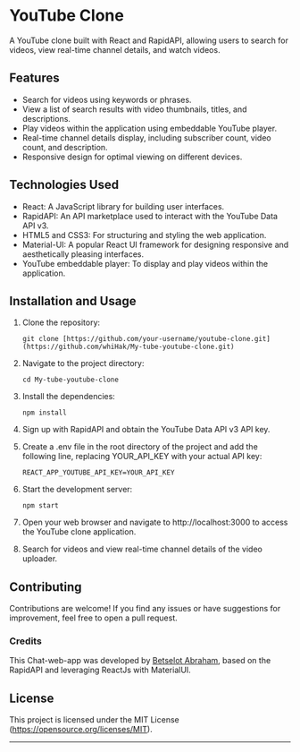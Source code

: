 
# YouTube Clone

A YouTube clone built with React and RapidAPI, allowing users to search for videos, view real-time channel details, and watch videos.

## Features

- Search for videos using keywords or phrases.
- View a list of search results with video thumbnails, titles, and descriptions.
- Play videos within the application using embeddable YouTube player.
- Real-time channel details display, including subscriber count, video count, and description.
- Responsive design for optimal viewing on different devices.

## Technologies Used

- React: A JavaScript library for building user interfaces.
- RapidAPI: An API marketplace used to interact with the YouTube Data API v3.
- HTML5 and CSS3: For structuring and styling the web application.
- Material-UI: A popular React UI framework for designing responsive and aesthetically pleasing interfaces.
- YouTube embeddable player: To display and play videos within the application.

## Installation and Usage

1. Clone the repository:

   ```
   git clone [https://github.com/your-username/youtube-clone.git](https://github.com/whiHak/My-tube-youtube-clone.git)
   ```

2. Navigate to the project directory:

   ```
   cd My-tube-youtube-clone
   ```

3. Install the dependencies:

   ```
   npm install
   ```

4. Sign up with RapidAPI and obtain the YouTube Data API v3 API key.

5. Create a .env file in the root directory of the project and add the following line, replacing YOUR_API_KEY with your actual API key:

   ```
   REACT_APP_YOUTUBE_API_KEY=YOUR_API_KEY
   ```

6. Start the development server:

   ```
   npm start
   ```

7. Open your web browser and navigate to http://localhost:3000 to access the YouTube clone application.

8. Search for videos and view real-time channel details of the video uploader.

## Contributing

Contributions are welcome! If you find any issues or have suggestions for improvement, feel free to open a pull request.

### Credits

This Chat-web-app was developed by [Betselot Abraham](https://www.linkedin.com/in/betselot-abraham-184753285), based on the RapidAPI and leveraging ReactJs with MaterialUI.

## License

This project is licensed under the MIT License (https://opensource.org/licenses/MIT).

---


